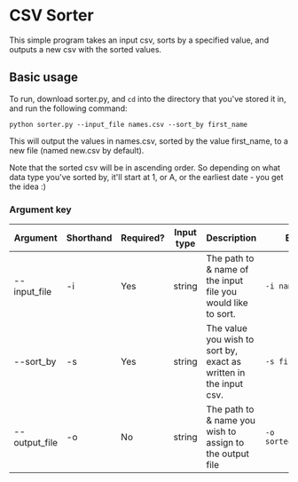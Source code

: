 # CSV Sorter

This simple program takes an input csv, sorts by a specified value, and outputs a new csv with the sorted values.

## Basic usage

To run, download sorter.py, and `cd` into the directory that you've stored it in, and run the following command:

```python sorter.py --input_file names.csv --sort_by first_name```

This will output the values in names.csv, sorted by the value first_name, to a new file (named new.csv by default).

Note that the sorted csv will be in ascending order. So depending on what data type you've sorted by, it'll start at 1, or A, or the earliest date - you get the idea :)

### Argument key

| Argument | Shorthand | Required? | Input type | Description | Example |
| -------- | --------- | --------- | ---------- | ----------- | ------- |
| --input_file | -i | Yes | string | The path to & name of the input file you would like to sort. | `-i names.csv` |
| --sort_by | -s | Yes | string | The value you wish to sort by, exact as written in the input csv. | `-s first_name` |
| --output_file | -o | No | string | The path to & name you wish to assign to the output file | `-o sorted_groups.csv` |
